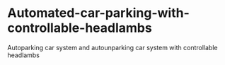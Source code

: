# Automated-car-parking-with-controllable-headlambs
Autoparking car system and autounparking car system with controllable headlambs
